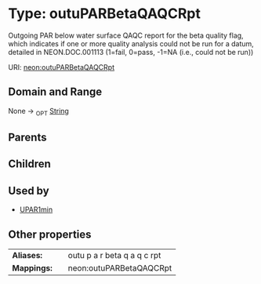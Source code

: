 
# Type: outuPARBetaQAQCRpt


Outgoing PAR below water surface QAQC report for the beta quality flag, which indicates if one or more quality analysis could not be run for a datum, detailed in NEON.DOC.001113 (1=fail, 0=pass, -1=NA (i.e., could not be run))

URI: [neon:outuPARBetaQAQCRpt](https://data.neonscience.org/outuPARBetaQAQCRpt)


## Domain and Range

None ->  <sub>OPT</sub> [String](types/String.md)

## Parents


## Children


## Used by

 * [UPAR1min](UPAR1min.md)

## Other properties

|  |  |  |
| --- | --- | --- |
| **Aliases:** | | outu p a r beta q a q c rpt |
| **Mappings:** | | neon:outuPARBetaQAQCRpt |

